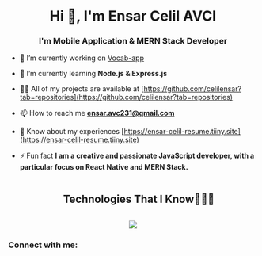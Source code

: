 <h1 align="center">Hi 👋, I'm Ensar Celil AVCI</h1>
<h3 align="center">I'm Mobile Application & MERN Stack Developer</h3>

- 🔭 I’m currently working on [Vocab-app](https://github.com/celilensar/vocab-app)

- 🌱 I’m currently learning **Node.js & Express.js**

- 👨‍💻 All of my projects are available at [https://github.com/celilensar?tab=repositories](https://github.com/celilensar?tab=repositories)

- 📫 How to reach me **ensar.avc231@gmail.com**

- 📄 Know about my experiences [https://ensar-celil-resume.tiiny.site](https://ensar-celil-resume.tiiny.site)

- ⚡ Fun fact **I am a creative and passionate JavaScript developer, with a particular focus on React Native and MERN Stack.**

<div id="user-content-toc">
  <ul align="center">
    <summary><h2 style="display: inline-block">Technologies That I Know👨🏻‍💻</h2></summary>
  </ul>
</div>
<!--tech stack icons-->
<p align="center">
  <a href="https://skillicons.dev">
    <img src="https://skillicons.dev/icons?i=discord,express,github,html,js,materialui,mongodb,firebase,sanity,mysql,nodejs,postman,react,redux,tailwind,css,vscode&perline=14" />
  </a>
</p>

<h3 align="left">Connect with me:</h3>
<p align="left">
</p>

